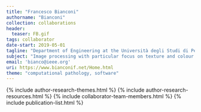 ```yaml
---
title: "Francesco Bianconi"
authorname: "Bianconi"
collection: collaborations
header:
  teaser: FB.gif
tags: collaborator
date-start: 2019-05-01
tagline: "Department of Engineering at the Università degli Studi di Perugia, Italy"
subject: "Image processing with particular focus on texture and colour analysis"
email: 'bianco@ieee.org'
uri: https://www.bianconif.net/Home.html
theme: "computational pathology, software"
---
```

<p align= "justify">

{% include author-research-themes.html %}
{% include author-research-resources.html %}
{% include collaborator-team-members.html %}
{% include publication-list.html %}
